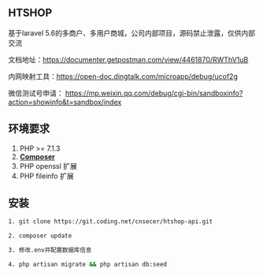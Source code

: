 ## HTSHOP

基于laravel 5.6的多商户、多用户商城，公司内部项目，源码禁止泄露，仅供内部交流

文档地址：https://documenter.getpostman.com/view/4461870/RWThV1uB

内网映射工具：https://open-doc.dingtalk.com/microapp/debug/ucof2g

微信测试号申请： https://mp.weixin.qq.com/debug/cgi-bin/sandboxinfo?action=showinfo&t=sandbox/index

## 环境要求

1. PHP >= 7.1.3
2. **[Composer](https://getcomposer.org/)**
3. PHP openssl 扩展
4. PHP fileinfo 扩展

## 安装
```bash
1. git clone https://git.coding.net/cnsecer/htshop-api.git

2. composer update 

3. 修改.env并配置数据库信息

4. php artisan migrate && php artisan db:seed


```

